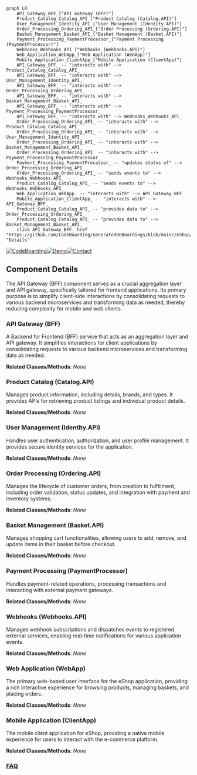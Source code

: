 ```mermaid
graph LR
    API_Gateway_BFF_["API Gateway (BFF)"]
    Product_Catalog_Catalog_API_["Product Catalog (Catalog.API)"]
    User_Management_Identity_API_["User Management (Identity.API)"]
    Order_Processing_Ordering_API_["Order Processing (Ordering.API)"]
    Basket_Management_Basket_API_["Basket Management (Basket.API)"]
    Payment_Processing_PaymentProcessor_["Payment Processing (PaymentProcessor)"]
    Webhooks_Webhooks_API_["Webhooks (Webhooks.API)"]
    Web_Application_WebApp_["Web Application (WebApp)"]
    Mobile_Application_ClientApp_["Mobile Application (ClientApp)"]
    API_Gateway_BFF_ -- "interacts with" --> Product_Catalog_Catalog_API_
    API_Gateway_BFF_ -- "interacts with" --> User_Management_Identity_API_
    API_Gateway_BFF_ -- "interacts with" --> Order_Processing_Ordering_API_
    API_Gateway_BFF_ -- "interacts with" --> Basket_Management_Basket_API_
    API_Gateway_BFF_ -- "interacts with" --> Payment_Processing_PaymentProcessor_
    API_Gateway_BFF_ -- "interacts with" --> Webhooks_Webhooks_API_
    Order_Processing_Ordering_API_ -- "interacts with" --> Product_Catalog_Catalog_API_
    Order_Processing_Ordering_API_ -- "interacts with" --> User_Management_Identity_API_
    Order_Processing_Ordering_API_ -- "interacts with" --> Basket_Management_Basket_API_
    Order_Processing_Ordering_API_ -- "interacts with" --> Payment_Processing_PaymentProcessor_
    Payment_Processing_PaymentProcessor_ -- "updates status of" --> Order_Processing_Ordering_API_
    Order_Processing_Ordering_API_ -- "sends events to" --> Webhooks_Webhooks_API_
    Product_Catalog_Catalog_API_ -- "sends events to" --> Webhooks_Webhooks_API_
    Web_Application_WebApp_ -- "interacts with" --> API_Gateway_BFF_
    Mobile_Application_ClientApp_ -- "interacts with" --> API_Gateway_BFF_
    Product_Catalog_Catalog_API_ -- "provides data to" --> Order_Processing_Ordering_API_
    Product_Catalog_Catalog_API_ -- "provides data to" --> Basket_Management_Basket_API_
    click API_Gateway_BFF_ href "https://github.com/CodeBoarding/GeneratedOnBoardings/blob/main//eShop/API_Gateway_BFF_.md" "Details"
```
[![CodeBoarding](https://img.shields.io/badge/Generated%20by-CodeBoarding-9cf?style=flat-square)](https://github.com/CodeBoarding/GeneratedOnBoardings)[![Demo](https://img.shields.io/badge/Try%20our-Demo-blue?style=flat-square)](https://www.codeboarding.org/demo)[![Contact](https://img.shields.io/badge/Contact%20us%20-%20contact@codeboarding.org-lightgrey?style=flat-square)](mailto:contact@codeboarding.org)

## Component Details

The API Gateway (BFF) component serves as a crucial aggregation layer and API gateway, specifically tailored for frontend applications. Its primary purpose is to simplify client-side interactions by consolidating requests to various backend microservices and transforming data as needed, thereby reducing complexity for mobile and web clients.

### API Gateway (BFF)
A Backend for Frontend (BFF) service that acts as an aggregation layer and API gateway. It simplifies interactions for client applications by consolidating requests to various backend microservices and transforming data as needed.


**Related Classes/Methods**: _None_

### Product Catalog (Catalog.API)
Manages product information, including details, brands, and types. It provides APIs for retrieving product listings and individual product details.


**Related Classes/Methods**: _None_

### User Management (Identity.API)
Handles user authentication, authorization, and user profile management. It provides secure identity services for the application.


**Related Classes/Methods**: _None_

### Order Processing (Ordering.API)
Manages the lifecycle of customer orders, from creation to fulfillment, including order validation, status updates, and integration with payment and inventory systems.


**Related Classes/Methods**: _None_

### Basket Management (Basket.API)
Manages shopping cart functionalities, allowing users to add, remove, and update items in their basket before checkout.


**Related Classes/Methods**: _None_

### Payment Processing (PaymentProcessor)
Handles payment-related operations, processing transactions and interacting with external payment gateways.


**Related Classes/Methods**: _None_

### Webhooks (Webhooks.API)
Manages webhook subscriptions and dispatches events to registered external services, enabling real-time notifications for various application events.


**Related Classes/Methods**: _None_

### Web Application (WebApp)
The primary web-based user interface for the eShop application, providing a rich interactive experience for browsing products, managing baskets, and placing orders.


**Related Classes/Methods**: _None_

### Mobile Application (ClientApp)
The mobile client application for eShop, providing a native mobile experience for users to interact with the e-commerce platform.


**Related Classes/Methods**: _None_



### [FAQ](https://github.com/CodeBoarding/GeneratedOnBoardings/tree/main?tab=readme-ov-file#faq)